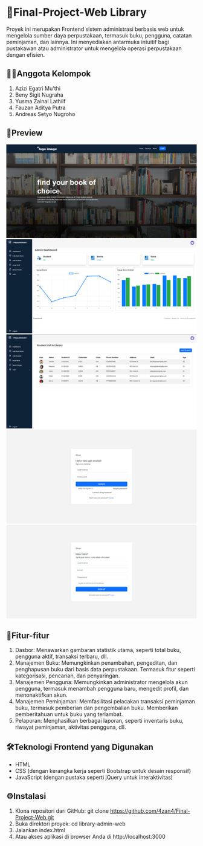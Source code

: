 # 📕Final-Project-Web Library

Proyek ini merupakan Frontend sistem administrasi berbasis web untuk mengelola sumber daya perpustakaan, termasuk buku, pengguna, catatan peminjaman, dan lainnya. Ini menyediakan antarmuka intuitif bagi pustakawan atau administrator untuk mengelola operasi perpustakaan dengan efisien.

## 👷‍♂️Anggota Kelompok

1. Azizi Egatri Mu’thi
2. Beny Sigit Nugraha
3. Yusma Zainal Lathiif
4. Fauzan Aditya Putra
5. Andreas Setyo Nugroho

## 👀Preview

![alert](https://github.com/4zan4/Final-Project-Web/blob/main/assets/Preview/Home.png?raw=true)
![alert](https://github.com/4zan4/Final-Project-Web/blob/main/assets/Preview/Admin.png?raw=true)
![alert](https://github.com/4zan4/Final-Project-Web/blob/main/assets/Preview/Addstudent.png?raw=true)
![alert](https://github.com/4zan4/Final-Project-Web/blob/main/assets/Preview/Login.png?raw=true)
![alert](https://github.com/4zan4/Final-Project-Web/blob/main/assets/Preview/Register.png?raw=true)

## 🚀Fitur-fitur

1. Dasbor: Menawarkan gambaran statistik utama, seperti total buku, pengguna aktif, transaksi terbaru, dll.
2. Manajemen Buku: Memungkinkan penambahan, pengeditan, dan penghapusan buku dari basis data perpustakaan. Termasuk fitur seperti kategorisasi, pencarian, dan penyaringan.
3. Manajemen Pengguna: Memungkinkan administrator mengelola akun pengguna, termasuk menambah pengguna baru, mengedit profil, dan menonaktifkan akun.
4. Manajemen Peminjaman: Memfasilitasi pelacakan transaksi peminjaman buku, termasuk pemberian dan pengembalian buku. Memberikan pemberitahuan untuk buku yang terlambat.
5. Pelaporan: Menghasilkan berbagai laporan, seperti inventaris buku, riwayat peminjaman, aktivitas pengguna, dll.

## 🛠Teknologi Frontend yang Digunakan

- HTML
- CSS (dengan kerangka kerja seperti Bootstrap untuk desain responsif)
- JavaScript (dengan pustaka seperti jQuery untuk interaktivitas)

## ⚙Instalasi

1. Klona repositori dari GitHub: git clone https://github.com/4zan4/Final-Project-Web.git
2. Buka direktori proyek: cd library-admin-web
3. Jalankan index.html
4. Atau akses aplikasi di browser Anda di http://localhost:3000

